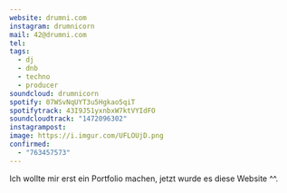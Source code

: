 ```yaml
---
website: drumni.com
instagram: drumnicorn
mail: 42@drumni.com
tel: 
tags:
  - dj
  - dnb
  - techno
  - producer
soundcloud: drumnicorn
spotify: 07WSvNqUYT3u5Hgkao5qiT
spotifytrack: 43I9J51yxnbxW7ktVYIdFO
soundcloudtrack: "1472096302"
instagrampost:
image: https://i.imgur.com/UFLOUjD.png
confirmed:
  - "763457573"
---
```

Ich wollte mir erst ein Portfolio machen, jetzt wurde es diese Website ^^.

